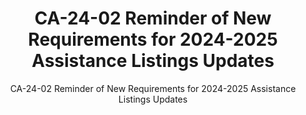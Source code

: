 ---
layout: resources-landing
title: "CA-24-02 Reminder of New Requirements for 2024-2025 Assistance Listings Updates"
subtitle: "CA-24-02 Reminder of New Requirements for 2024-2025 Assistance Listings Updates"
doc-link: ../assets/files/CA-24-02 Reminder of New Requirements for 2024-2025 Assistance Listings Updates.pdf
filters: federal-financial-assistance controller-alert 2024
fiscal_year: 2024
---
